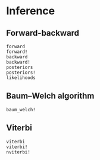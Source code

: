 # Inference

## Forward-backward

```@docs
forward
forward!
backward
backward!
posteriors
posteriors!
likelihoods
```

## Baum–Welch algorithm

```@docs
baum_welch!
```

## Viterbi

```@docs
viterbi
viterbi!
nviterbi!
```
